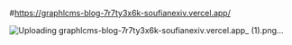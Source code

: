 #https://graphlcms-blog-7r7ty3x6k-soufianexiv.vercel.app/

![Uploading graphlcms-blog-7r7ty3x6k-soufianexiv.vercel.app_ (1).png…]()

